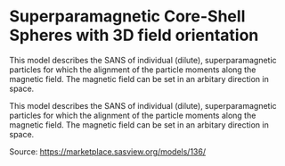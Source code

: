 # Superparamagnetic Core-Shell Spheres with 3D field orientation

This model describes the SANS of individual (dilute), superparamagnetic particles for which the alignment of the particle moments along the magnetic field. The magnetic field can be set in an arbitary direction in space.

This model describes the SANS of individual (dilute), superparamagnetic particles for which the alignment of the particle moments along the magnetic field. The magnetic field can be set in an arbitary direction in space.

Source: https://marketplace.sasview.org/models/136/
